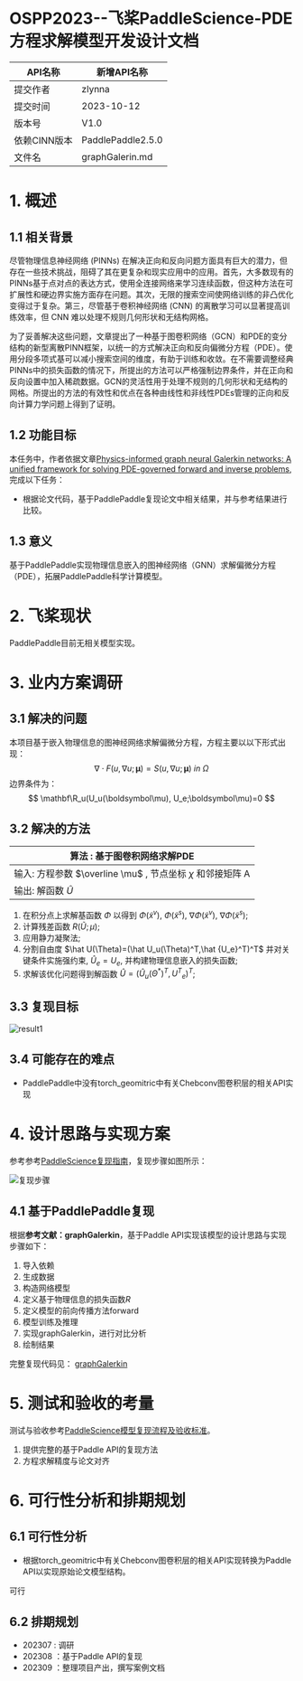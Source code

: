 # OSPP2023--飞桨PaddleScience-PDE方程求解模型开发设计文档
| API名称 | 新增API名称 |
| --- | --- |
| 提交作者 | zlynna |
| 提交时间 | 2023-10-12 |
| 版本号 | V1.0 |
| 依赖CINN版本 | PaddlePaddle2.5.0 |
| 文件名 | graphGalerin.md |
# 1. 概述
## 1.1 相关背景
尽管物理信息神经网络 (PINNs) 在解决正向和反向问题方面具有巨大的潜力，但存在一些技术挑战，阻碍了其在更复杂和现实应用中的应用。首先，大多数现有的PINNs基于点对点的表达方式，使用全连接网络来学习连续函数，但这种方法在可扩展性和硬边界实施方面存在问题。其次，无限的搜索空间使网络训练的非凸优化变得过于复杂。第三，尽管基于卷积神经网络 (CNN) 的离散学习可以显著提高训练效率，但 CNN 难以处理不规则几何形状和无结构网格。

为了妥善解决这些问题，文章提出了一种基于图卷积网络（GCN）和PDE的变分结构的新型离散PINN框架，以统一的方式解决正向和反向偏微分方程（PDE）。使用分段多项式基可以减小搜索空间的维度，有助于训练和收敛。在不需要调整经典PINNs中的损失函数的情况下，所提出的方法可以严格强制边界条件，并在正向和反向设置中加入稀疏数据。GCN的灵活性用于处理不规则的几何形状和无结构的网格。所提出的方法的有效性和优点在各种由线性和非线性PDEs管理的正向和反向计算力学问题上得到了证明。
## 1.2 功能目标
本任务中，作者依据文章[Physics-informed graph neural Galerkin networks: A unified framework for solving PDE-governed forward and inverse problems](https://www.sciencedirect.com/science/article/pii/S0045782521007076),完成以下任务：
- 根据论文代码，基于PaddlePaddle复现论文中相关结果，并与参考结果进行比较。
## 1.3 意义
基于PaddlePaddle实现物理信息嵌入的图神经网络（GNN）求解偏微分方程（PDE），拓展PaddlePaddle科学计算模型。
# 2. 飞桨现状
PaddlePaddle目前无相关模型实现。
# 3. 业内方案调研
## 3.1 解决的问题
本项目基于嵌入物理信息的图神经网络求解偏微分方程，方程主要以以下形式出现：
$$
\nabla \cdot F(u, \nabla u; \boldsymbol\mu) = S(u, \nabla u; \boldsymbol\mu) \: in \: \Omega
$$
边界条件为：
$$
\mathbf\R_u(U_u(\boldsymbol\mu), U_e;\boldsymbol\mu)=0
$$
## 3.2 解决的方法
| 算法 : 基于图卷积网络求解PDE|
| ------|
|输入: 方程参数 $\overline \mu$ , 节点坐标 $\chi$ 和邻接矩阵 A|
|输出: 解函数 $\hat U$|
1. 在积分点上求解基函数 $\Phi$ 以得到 $\Phi(\widetilde x^v)$, $\Phi(\widetilde x^s)$, $\nabla \Phi(\widetilde x^v)$, $\nabla \Phi(\widetilde x^s)$;
2. 计算残差函数 $R(\widetilde U;\mu)$;
3. 应用静力凝聚法;
4. 分割自由度 $\hat U(\Theta)=(\hat U_u(\Theta)^T,\hat {U_e}^T)^T$ 并对关键条件实施强约束, $\hat U_e=U_e$, 并构建物理信息嵌入的损失函数;
5. 求解该优化问题得到解函数 $\hat U=(\hat U_u(\Theta^*)^T,{U^T}_e)^T$;
## 3.3 复现目标
![result1](https://github.com/zlynna/PaddleScience/blob/develop/jointContribution/graphGalerkin/rfcs/figs/fig1.png)
## 3.4 可能存在的难点
- PaddlePaddle中没有torch_geomitric中有关Chebconv图卷积层的相关API实现
# 4. 设计思路与实现方案
参考参考[PaddleScience复现指南](https://paddlescience-docs.readthedocs.io/zh/latest/zh/reproduction/#2)，复现步骤如图所示：

![复现步骤](https://paddlescience-docs.readthedocs.io/zh/latest/images/overview/reproduction_process.png)
## 4.1 基于PaddlePaddle复现
根据**参考文献：graphGalerkin**，基于Paddle API实现该模型的设计思路与实现步骤如下：
1. 导入依赖
2. 生成数据
3. 构造网络模型
5. 定义基于物理信息的损失函数$R$
6. 定义模型的前向传播方法forward
7. 模型训练及推理
8. 实现graphGalerkin，进行对比分析
9. 绘制结果


完整复现代码见：
[graphGalerkin](https://aistudio.baidu.com/projectdetail/6625305)

# 5. 测试和验收的考量
测试与验收参考[PaddleScience模型复现流程及验收标准](https://paddlescience-docs.readthedocs.io/zh/latest/zh/reproduction/)。

1. 提供完整的基于Paddle API的复现方法
2. 方程求解精度与论文对齐
# 6. 可行性分析和排期规划

## 6.1 可行性分析

- 根据torch_geomitric中有关Chebconv图卷积层的相关API实现转换为Paddle API以实现原始论文模型结构。

可行

## 6.2 排期规划

- 202307 : 调研
- 202308 ：基于Paddle API的复现
- 202309 ：整理项目产出，撰写案例文档
